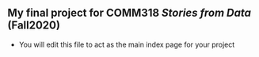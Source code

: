 ## My final project for COMM318 _Stories from Data_ (Fall2020)

* You will edit this file to act as the main index page for your project 